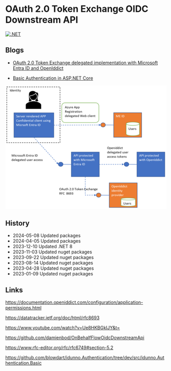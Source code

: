# OAuth 2.0 Token Exchange OIDC Downstream API

[![.NET](https://github.com/damienbod/OAuthGrantExchangeOidcDownstreamApi/actions/workflows/dotnet.yml/badge.svg)](https://github.com/damienbod/OAuthGrantExchangeOidcDownstreamApi/actions/workflows/dotnet.yml)

## Blogs

- [OAuth 2.0 Token Exchange delegated implementation with Microsoft Entra ID and OpenIddict](https://damienbod.com/2023/01/09/implement-the-oauth-2-0-token-exchange-delegated-flow-between-an-azure-ad-api-and-an-api-protected-using-openiddict/)

- [Basic Authentication in ASP.NET Core](https://damienbod.com/2023/01/23/basic-authentication-in-asp-net-core/)

![OAuth 2.0 Token Exchange](https://github.com/damienbod/OAuthGrantExchangeOidcDownstreamApi/blob/main/images/oauth_token_exchange_aad_openiddict_02.png)

## History

- 2024-05-08 Updated packages
- 2024-04-05 Updated packages
- 2023-12-10 Updated .NET 8
- 2023-11-03 Updated nuget packages
- 2023-09-22 Updated nuget packages 
- 2023-08-14 Updated nuget packages 
- 2023-04-28 Updated nuget packages 
- 2023-01-09 Updated nuget packages 

## Links

https://documentation.openiddict.com/configuration/application-permissions.html

https://datatracker.ietf.org/doc/html/rfc8693

https://www.youtube.com/watch?v=Ue8HKBGkIJY&t=

https://github.com/damienbod/OnBehalfFlowOidcDownstreamApi

https://www.rfc-editor.org/rfc/rfc6749#section-5.2

https://github.com/blowdart/idunno.Authentication/tree/dev/src/idunno.Authentication.Basic

